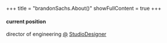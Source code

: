 +++
title = "brandonSachs.About()"
showFullContent = true
+++

#### current position

director of engineering [@](https://twitter.com/_studiodesigner) [StudioDesigner](https://www.studiodesigner.com/)